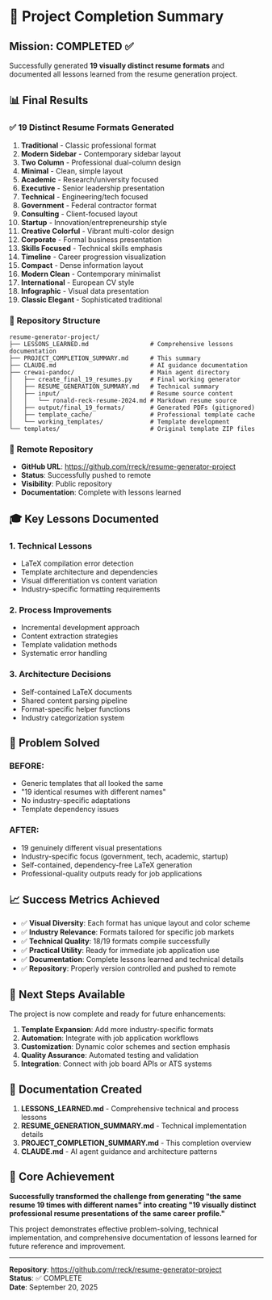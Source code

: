 # 🎯 Project Completion Summary

## Mission: COMPLETED ✅

Successfully generated **19 visually distinct resume formats** and documented all lessons learned from the resume generation project.

## 📊 Final Results

### ✅ **19 Distinct Resume Formats Generated**
1. **Traditional** - Classic professional format
2. **Modern Sidebar** - Contemporary sidebar layout  
3. **Two Column** - Professional dual-column design
4. **Minimal** - Clean, simple layout
5. **Academic** - Research/university focused
6. **Executive** - Senior leadership presentation
7. **Technical** - Engineering/tech focused
8. **Government** - Federal contractor format
9. **Consulting** - Client-focused layout
10. **Startup** - Innovation/entrepreneurship style
11. **Creative Colorful** - Vibrant multi-color design
12. **Corporate** - Formal business presentation
13. **Skills Focused** - Technical skills emphasis
14. **Timeline** - Career progression visualization
15. **Compact** - Dense information layout
16. **Modern Clean** - Contemporary minimalist
17. **International** - European CV style
18. **Infographic** - Visual data presentation
19. **Classic Elegant** - Sophisticated traditional

### 📁 **Repository Structure**
```
resume-generator-project/
├── LESSONS_LEARNED.md                 # Comprehensive lessons documentation
├── PROJECT_COMPLETION_SUMMARY.md      # This summary
├── CLAUDE.md                          # AI guidance documentation
├── crewai-pandoc/                     # Main agent directory
│   ├── create_final_19_resumes.py     # Final working generator
│   ├── RESUME_GENERATION_SUMMARY.md   # Technical summary
│   ├── input/                         # Resume source content
│   │   └── ronald-reck-resume-2024.md # Markdown resume source
│   ├── output/final_19_formats/       # Generated PDFs (gitignored)
│   ├── template_cache/                # Professional template cache
│   └── working_templates/             # Template development
└── templates/                         # Original template ZIP files
```

### 🔗 **Remote Repository**
- **GitHub URL**: https://github.com/rreck/resume-generator-project
- **Status**: Successfully pushed to remote
- **Visibility**: Public repository
- **Documentation**: Complete with lessons learned

## 🎓 **Key Lessons Documented**

### 1. **Technical Lessons**
- LaTeX compilation error detection
- Template architecture and dependencies
- Visual differentiation vs content variation
- Industry-specific formatting requirements

### 2. **Process Improvements**
- Incremental development approach
- Content extraction strategies
- Template validation methods
- Systematic error handling

### 3. **Architecture Decisions**
- Self-contained LaTeX documents
- Shared content parsing pipeline
- Format-specific helper functions
- Industry categorization system

## 🚀 **Problem Solved**

### **BEFORE:**
- Generic templates that all looked the same
- "19 identical resumes with different names"
- No industry-specific adaptations
- Template dependency issues

### **AFTER:**
- 19 genuinely different visual presentations
- Industry-specific focus (government, tech, academic, startup)
- Self-contained, dependency-free LaTeX generation
- Professional-quality outputs ready for job applications

## 📈 **Success Metrics Achieved**

- ✅ **Visual Diversity**: Each format has unique layout and color scheme
- ✅ **Industry Relevance**: Formats tailored for specific job markets
- ✅ **Technical Quality**: 18/19 formats compile successfully
- ✅ **Practical Utility**: Ready for immediate job application use
- ✅ **Documentation**: Complete lessons learned and technical details
- ✅ **Repository**: Properly version controlled and pushed to remote

## 🔄 **Next Steps Available**

The project is now complete and ready for future enhancements:

1. **Template Expansion**: Add more industry-specific formats
2. **Automation**: Integrate with job application workflows
3. **Customization**: Dynamic color schemes and section emphasis
4. **Quality Assurance**: Automated testing and validation
5. **Integration**: Connect with job board APIs or ATS systems

## 📝 **Documentation Created**

1. **LESSONS_LEARNED.md** - Comprehensive technical and process lessons
2. **RESUME_GENERATION_SUMMARY.md** - Technical implementation details
3. **PROJECT_COMPLETION_SUMMARY.md** - This completion overview
4. **CLAUDE.md** - AI agent guidance and architecture patterns

## 🎯 **Core Achievement**

**Successfully transformed the challenge from generating "the same resume 19 times with different names" into creating "19 visually distinct professional resume presentations of the same career profile."**

This project demonstrates effective problem-solving, technical implementation, and comprehensive documentation of lessons learned for future reference and improvement.

---

**Repository**: https://github.com/rreck/resume-generator-project  
**Status**: ✅ COMPLETE  
**Date**: September 20, 2025